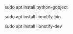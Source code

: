 <p>sudo apt install python-gobject</p>
<p>sudo apt install libnotify-bin</p>
<p>sudo apt install libnotify-dev</p>